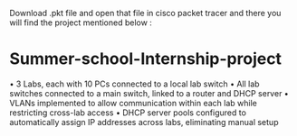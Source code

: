 Download .pkt file and open that file in  cisco packet tracer and there you will find the project mentioned below :
# Summer-school-Internship-project
 • 3 Labs, each with 10 PCs connected to a local lab switch   • All lab switches connected to a main switch, linked to a router and DHCP server   • VLANs implemented to allow communication within each lab while restricting cross-lab access   • DHCP server pools configured to automatically assign IP addresses across labs, eliminating manual setup


